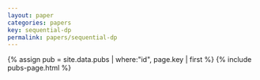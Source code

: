 ```yaml
---
layout: paper
categories: papers
key: sequential-dp
permalink: papers/sequential-dp
---
```


{% assign pub = site.data.pubs | where:"id", page.key | first %}
{% include pubs-page.html %}
